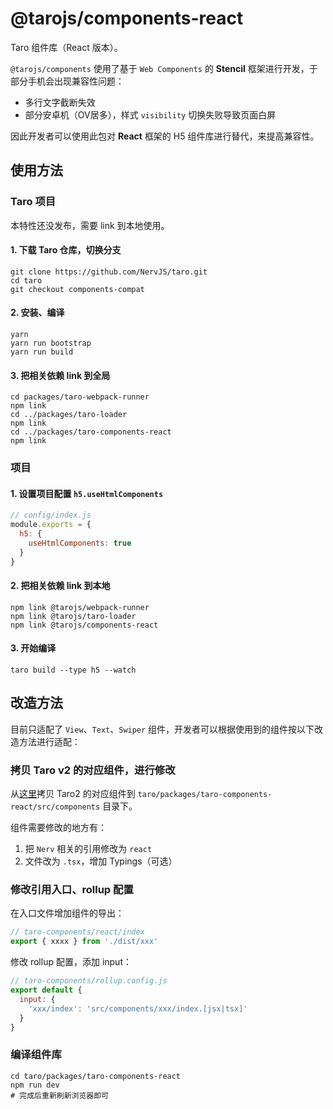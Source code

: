 # @tarojs/components-react

Taro 组件库（React 版本）。

`@tarojs/components` 使用了基于 `Web Components` 的 **Stencil** 框架进行开发，于部分手机会出现兼容性问题：

* 多行文字截断失效
* 部分安卓机（OV居多），样式 `visibility` 切换失败导致页面白屏

因此开发者可以使用此包对 **React** 框架的 H5 组件库进行替代，来提高兼容性。

## 使用方法

### Taro 项目

本特性还没发布，需要 link 到本地使用。

#### 1. 下载 Taro 仓库，切换分支

```shell
git clone https://github.com/NervJS/taro.git
cd taro
git checkout components-compat
```

#### 2. 安装、编译

```shell
yarn
yarn run bootstrap
yarn run build
```

#### 3. 把相关依赖 link 到全局

```shell
cd packages/taro-webpack-runner
npm link
cd ../packages/taro-loader
npm link
cd ../packages/taro-components-react
npm link
```

### 项目

#### 1. 设置项目配置 `h5.useHtmlComponents`

```js
// config/index.js
module.exports = {
  h5: {
    useHtmlComponents: true
  }
}
```

#### 2. 把相关依赖 link 到本地

```shell
npm link @tarojs/webpack-runner
npm link @tarojs/taro-loader
npm link @tarojs/components-react
```

#### 3. 开始编译

```shell
taro build --type h5 --watch
```

## 改造方法

目前只适配了 `View`、`Text`、`Swiper` 组件，开发者可以根据使用到的组件按以下改造方法进行适配：

### 拷贝 Taro v2 的对应组件，进行修改

从[这里](https://github.com/NervJS/taro/tree/2.x/packages/taro-components/src/components)拷贝 Taro2 的对应组件到 `taro/packages/taro-components-react/src/components` 目录下。

组件需要修改的地方有：

1. 把 `Nerv` 相关的引用修改为 `react`
2. 文件改为 `.tsx`，增加 Typings（可选）

### 修改引用入口、rollup 配置

在入口文件增加组件的导出：

```js
// taro-components/react/index
export { xxxx } from './dist/xxx'
```

修改 rollup 配置，添加 input：

```js
// taro-components/rollup.config.js
export default {
  input: {
    'xxx/index': 'src/components/xxx/index.[jsx|tsx]'
  }
}
```

### 编译组件库

```shell
cd taro/packages/taro-components-react
npm run dev
# 完成后重新刷新浏览器即可
```
